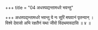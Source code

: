 +++
title = "04 अधस्पद्यन्तामधरे भवन्तु"

+++
अधस्पद्यन्तामधरे भवन्तु ये नः सूरिं मघवानं पृतन्यान् ।  
विश्वे देवासो अभि रक्षतैनं यथा जीवो विदथमावदासि ॥ ४ ॥